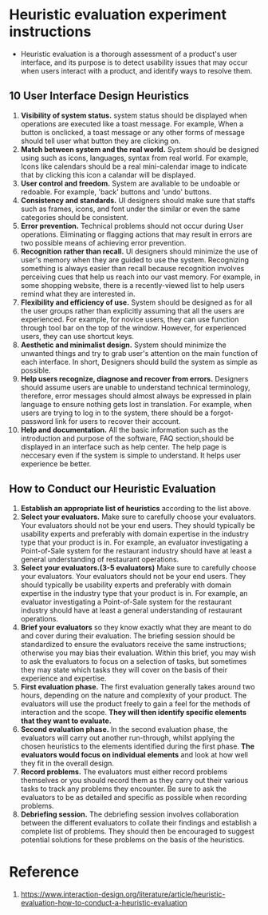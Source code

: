 # Heuristic evaluation experiment instructions #
- Heuristic evaluation is a thorough assessment of a product's user interface, and its purpose is to detect usability issues that may occur when users interact with a product, and identify ways to resolve them.

## 10 User Interface Design Heuristics ##
1. **Visibility of system status.** system status should be displayed when operations are executed like a toast message. For example, When a button is onclicked, a toast message or any other forms of message should tell user what button they are clicking on.
2. **Match between system and the real world.** System should be designed using such as icons, languages, syntax from real world. For example, Icons like calendars should be a real mini-calendar image to indicate that by clicking this icon a calandar will be displayed.
3. **User control and freedom.** System are avaliable to be undoable or redoable. For example, 'back' buttons and 'undo' buttons.
4. **Consistency and standards.** UI designers should make sure that staffs such as frames, icons, and font under the similar or even the same categories should be consistent.
5. **Error prevention.** Technical problems should not occur during User operations. Eliminating or flagging actions that may result in errors are two possible means of achieving error prevention.
6. **Recognition rather than recall.** UI designers should minimize the use of user's memory when they are guided to use the system. Recognizing something is always easier than recall because recognition involves perceiving cues that help us reach into our vast memory. For example, in some shopping website, there is a recently-viewed list to help users remind what they are interested in.
7. **Flexibility and efficiency of use.** System should be designed as for all the user groups rather than explicitly assuming that all the users are experienced. For example, for novice users, they can use function through tool bar on the top of the window. However, for experienced users, they can use shortcut keys.
8. **Aesthetic and minimalist design.** System should minimize the unwanted things and try to grab user's attention on the main function of each interface.
In short, Designers should build the system as simple as possible.
9. **Help users recognize, diagnose and recover from errors.** Designers should assume users are unable to understand technical terminology, therefore, error messages should almost always be expressed in plain language to ensure nothing gets lost in translation. For example, when users are trying to log in to the system, there should be a forgot-password link for users to recover their account.
10. **Help and documentation.** All the basic information such as the introduction and purpose of the software, FAQ section,should be displayed in an interface such as help center. The help page is neccesary even if the system is simple to understand. It helps user experience be better.

## How to Conduct our Heuristic Evaluation ##
1. **Establish an appropriate list of heuristics** according to the list above.
2. **Select your evaluators.** Make sure to carefully choose your evaluators. Your evaluators should not be your end users. They should typically be usability experts and preferably with domain expertise in the industry type that your product is in. For example, an evaluator investigating a Point-of-Sale system for the restaurant industry should have at least a general understanding of restaurant operations.
3. **Select your evaluators.(3-5 evaluators)** Make sure to carefully choose your evaluators. Your evaluators should not be your end users. They should typically be usability experts and preferably with domain expertise in the industry type that your product is in. For example, an evaluator investigating a Point-of-Sale system for the restaurant industry should have at least a general understanding of restaurant operations.
4. **Brief your evaluators** so they know exactly what they are meant to do and cover during their evaluation. The briefing session should be standardized to ensure the evaluators receive the same instructions; otherwise you may bias their evaluation. Within this brief, you may wish to ask the evaluators to focus on a selection of tasks, but sometimes they may state which tasks they will cover on the basis of their experience and expertise.
5. **First evaluation phase.** The first evaluation generally takes around two hours, depending on the nature and complexity of your product. The evaluators will use the product freely to gain a feel for the methods of interaction and the scope. **They will then identify specific elements that they want to evaluate.**
6. **Second evaluation phase.** In the second evaluation phase, the evaluators will carry out another run-through, whilst applying the chosen heuristics to the elements identified during the first phase. **The evaluators would focus on individual elements** and look at how well they fit in the overall design.
7. **Record problems.** The evaluators must either record problems themselves or you should record them as they carry out their various tasks to track any problems they encounter. Be sure to ask the evaluators to be as detailed and specific as possible when recording problems.
8. **Debriefing session.** The debriefing session involves collaboration between the different evaluators to collate their findings and establish a complete list of problems. They should then be encouraged to suggest potential solutions for these problems on the basis of the heuristics.

# Reference #
1. https://www.interaction-design.org/literature/article/heuristic-evaluation-how-to-conduct-a-heuristic-evaluation
